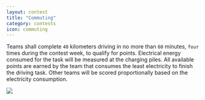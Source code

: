 ```yaml
---
layout: contest
title: "Commuting"
category: contests
icon: commuting
---
```


Teams shall complete `40` kilometers driving in no more than `60` minutes, `four` times during the contest week, to qualify for points. Electrical energy consumed for the task will be measured at the charging piles. All available points are earned by the team that consumes the least electricity to finish the driving task. Other teams will be scored proportionally based on the electricity consumption.

<img class="img-thumbnail center" src="{{ site.baseurl }}/assets/img/con_10.png">